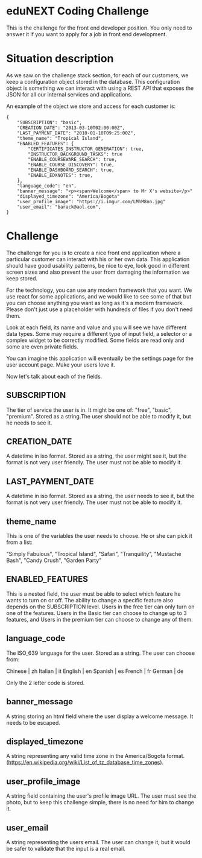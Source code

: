 eduNEXT Coding Challenge
========================

This is the challenge for the front end developer position. 
You only need to answer it if you want to apply for a job in front end development.


Situation description
=====================

As we saw on the challenge stack section, for each of our customers,
we keep a configuration object stored in the database. 
This configuration object is something we can interact with using a REST API that exposes the JSON for
all our internal services and applications.

An example of the object we store and access for each customer is:

```
{
    "SUBSCRIPTION": "basic",
    "CREATION_DATE": "2013-03-10T02:00:00Z",
    "LAST_PAYMENT_DATE": "2010-01-10T09:25:00Z",
    "theme_name": "Tropical Island",
    "ENABLED_FEATURES": {
        "CERTIFICATES_INSTRUCTOR_GENERATION": true,
        "INSTRUCTOR_BACKGROUND_TASKS": true
        "ENABLE_COURSEWARE_SEARCH": true,
        "ENABLE_COURSE_DISCOVERY": true,
        "ENABLE_DASHBOARD_SEARCH": true,
        "ENABLE_EDXNOTES": true,
    },
    "language_code": "en",
    "banner_message": "<p><span>Welcome</span> to Mr X's website</p>"
    "displayed_timezone": "America/Bogota"
    "user_profile_image": "https://i.imgur.com/LMhM8nn.jpg"
    "user_email": "barack@aol.com",
}
```


Challenge
=========

The challenge for you is to create a nice front end application where a particular customer can 
interact with his or her own data.
This application should have good usability patterns, be nice to eye, look good in different screen
sizes and also prevent the user from damaging the information we keep stored.

For the technology, you can use any modern framework that you want. We use react for some applications,
and we would like to see some of that but you can choose anything you want as long as it's a modern
framework. Please don't just use a placeholder with hundreds of files if you don't need them.

Look at each field, its name and value and you will see we have different data types. Some may require
a different type of input field, a selector or a complex widget to be correctly modified. 
Some fields are read only and some are even private fields.

You can imagine this application will eventually be the settings page for the user account page. 
Make your users love it.

Now let's talk about each of the fields.

SUBSCRIPTION
------------
The tier of service the user is in. It might be one of: "free", "basic", "premium".
Stored as a string.The user should not be able to modify it, but he needs to see it.

CREATION_DATE
-------------
A datetime in iso format. Stored as a string, the user might see it, but
the format is not very user friendly. The user must not be able to modify it.

LAST_PAYMENT_DATE
-----------------
A datetime in iso format. Stored as a string, the user needs to see it, 
but the format is not very user friendly. The user must not be able to modify it.

theme_name
----------
This is one of the variables the user needs to choose. He or she can pick it from a list:

"Simply Fabulous",
"Tropical Island",
"Safari",
"Tranquility",
"Mustache Bash",
"Candy Crush",
"Garden Party"


ENABLED_FEATURES
----------------
This is a nested field, the user must be able to select which feature he wants to turn on or off. 
The ability to change a specific feature also depends on the SUBSCRIPTION level.
Users in the free tier can only turn on one of the features. Users in the Basic tier can choose 
to change up to 3 features, and Users in the premium tier can choose to change any of them.


language_code
-------------
The ISO_639 language for the user. Stored as a string. The user can choose from:

Chinese | zh
Italian | it
English | en
Spanish | es
French  | fr
German  | de

Only the 2 letter code is stored.

banner_message
--------------

A string storing an html field where the user display a welcome message. It needs to be escaped.


displayed_timezone
------------------
A string representing any valid time zone in the America/Bogota format. 
(https://en.wikipedia.org/wiki/List_of_tz_database_time_zones).

user_profile_image
------------------
A string field containing the user's profile image URL. The user must see the photo, but to keep this challenge simple, there is no need for him to change it.

user_email
----------
A string representing the users email. The user can change it, but it would be safer to validate that the input is a real email.
